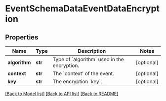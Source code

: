 # EventSchemaDataEventDataEncryption


## Properties
Name | Type | Description | Notes
------------ | ------------- | ------------- | -------------
**algorithm** | **str** | Type of &#x60;algorithm&#x60; used in the encryption. | [optional] 
**context** | **str** | The &#x60;context&#39; of the event. | [optional] 
**key** | **str** | The encryption &#x60;key&#x60;. | [optional] 

[[Back to Model list]](../README.md#documentation-for-models) [[Back to API list]](../README.md#documentation-for-api-endpoints) [[Back to README]](../README.md)


